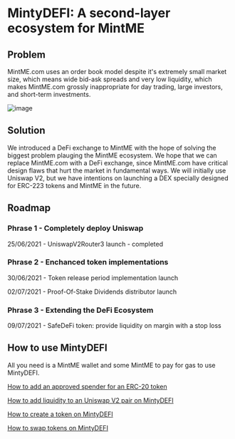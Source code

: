 # MintyDEFI: A second-layer ecosystem for MintME

## Problem

MintME.com uses an order book model despite it's extremely small market size, which means wide bid-ask spreads and very low liquidity, which makes MintME.com grossly inappropriate for day trading, large investors, and short-term investments.

![image](https://user-images.githubusercontent.com/55774978/123357834-7fbe8300-d594-11eb-8ae9-e8866d2990e6.png)

## Solution

We introduced a DeFi exchange to MintME with the hope of solving the biggest problem plauging the MintME ecosystem. We hope that we can replace MintME.com with a DeFi exchange, since MintME.com have critical design flaws that hurt the market in fundamental ways. We will initially use Uniswap V2, but we have intentions on launching a DEX specially designed for ERC-223 tokens and MintME in the future.

## Roadmap

### Phrase 1 - Completely deploy Uniswap

25/06/2021 - UniswapV2Router3 launch - completed

### Phrase 2 - Enchanced token implementations

30/06/2021 - Token release period implementation launch

02/07/2021 - Proof-Of-Stake Dividends distributor launch

### Phrase 3 - Extending the DeFi Ecosystem

09/07/2021 - SafeDeFi token: provide liquidity on margin with a stop loss

## How to use MintyDEFI

All you need is a MintME wallet and some MintME to pay for gas to use MintyDEFI.

[How to add an approved spender for an ERC-20 token](https://github.com/EUBIToken/MintyDEFI/blob/main/approve.md)

[How to add liquidity to an Uniswap V2 pair on MintyDEFI](https://github.com/EUBIToken/MintyDEFI/blob/main/addliquidity.md)

[How to create a token on MintyDEFI](https://github.com/EUBIToken/MintyDEFI/blob/main/createtoken.md)

[How to swap tokens on MintyDEFI](https://github.com/EUBIToken/MintyDEFI/blob/main/swap.md)
